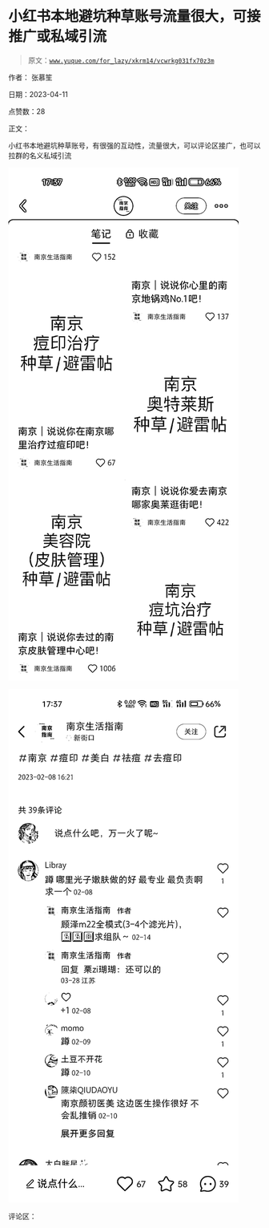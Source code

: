 # 小红书本地避坑种草账号流量很大，可接推广或私域引流

> 原文：[`www.yuque.com/for_lazy/xkrm14/vcwrkg031fx70z3m`](https://www.yuque.com/for_lazy/xkrm14/vcwrkg031fx70z3m)

作者： 张慕笙

日期：2023-04-11

点赞数：28

正文：

小红书本地避坑种草账号，有很强的互动性，流量很大，可以评论区接广，也可以拉群的名义私域引流

![](img/3f3511a5198c33128f820923c6aa8b0a.png)

![](img/8bbb6996a4af95acb89064a277699113.png)

评论区：

